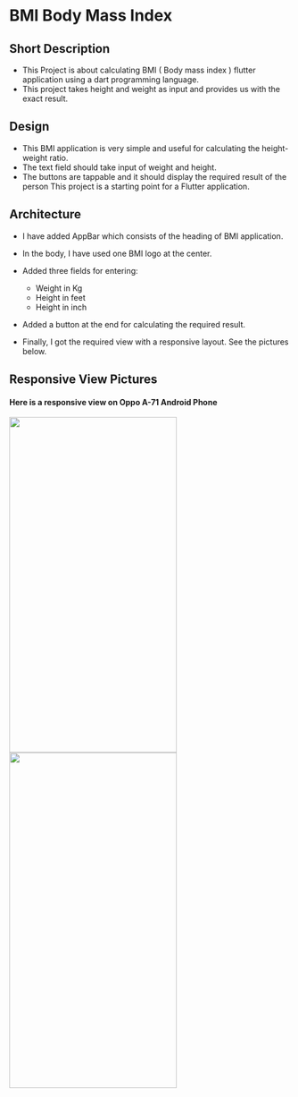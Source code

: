 # BMI Body Mass Index

## Short Description
+ This Project is about calculating BMI ( Body mass index ) flutter application using a dart programming language.
+ This project takes height and weight as input and provides us with the exact result.

## Design
+ This BMI application is very simple and useful for calculating the height-weight ratio.
+ The text field should take input of weight and height.
+ The buttons are tappable and it should display the required result of the person This project is a starting point for a Flutter application.

## Architecture
+ I have added AppBar which consists of the heading of BMI application.
+ In the body, I have used one BMI logo at the center.
+ Added three fields for entering:
  * Weight in Kg
  + Height in feet
  + Height in inch
  
+ Added a button at the end for calculating the required result.
+ Finally, I got the required view with a responsive layout. See the pictures below.

##  Responsive View Pictures
#### Here is a responsive view on Oppo A-71 Android Phone

<img src="https://user-images.githubusercontent.com/90473454/209437507-816f7466-8538-4cd4-8d22-4436792d9b2f.png" width="300" height="600" align="left" padding="50">

<img src="https://user-images.githubusercontent.com/90473454/209438234-d01a4bfb-a608-4a97-9d3c-b19cf2cadcbe.jpeg" width="300" height="600" align="left" padding="50">




